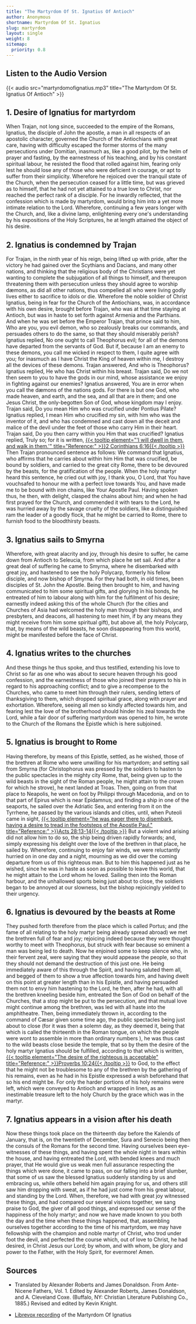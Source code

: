 ```yaml
---
title: "The Martyrdom Of St. Ignatius Of Antioch"
author: Anonymous
shortname: Martyrdom Of St. Ignatius
slug: martyrdom
layout: single
weight: 8
sitemap:
  priority: 0.8
---
```

## Listen to the Audio Version
{{< audio src="martyrdomofignatius.mp3"  title="The Martyrdom Of St. Ignatius Of Antioch"  >}}

## 1. Desire of Ignatius for martyrdom
When Trajan, not long since, succeeded to the empire of the Romans, Ignatius, the disciple of John the apostle, a man in all respects of an apostolic character, governed the Church of the Antiochians with great care, having with difficulty escaped the former storms of the many persecutions under Domitian, inasmuch as, like a good pilot, by the helm of prayer and fasting, by the earnestness of his teaching, and by his constant  spiritual labour, he resisted the flood that rolled against him, fearing only lest he should lose any of those who were deficient in courage, or apt to suffer from their simplicity. Wherefore he rejoiced over the tranquil state of the Church, when the persecution ceased for a little time, but was grieved as to himself, that he had not yet attained to a true love to Christ, nor reached the perfect rank of a disciple. For he inwardly reflected, that the confession which is made by martyrdom, would bring him into a yet more intimate relation to the Lord. Wherefore, continuing a few years longer with the Church, and, like a divine lamp, enlightening every one's understanding by his expositions of the Holy  Scriptures, he at length attained the object of his desire.

## 2. Ignatius is condemned by Trajan
For Trajan, in the ninth year of his reign, being lifted up with pride, after the victory he had gained over the Scythians and Dacians, and many other nations, and thinking that the religious body of the Christians were yet wanting to complete the subjugation of all things to himself, and thereupon threatening them with persecution unless they should agree to worship dæmons, as did all other nations, thus compelled all who were living godly lives either to sacrifice to idols or die. Wherefore the noble soldier of Christ Ignatius, being in fear for the Church of the Antiochians, was, in accordance with his own desire, brought before Trajan, who was at that time staying at Antioch, but was in haste to set forth against Armenia and the Parthians. And when he was set before the Emperor Trajan, that prince said to him, Who are you, you evil demon, who so zealously breaks our commands, and persuades others to do the same, so that they should miserably perish? Ignatius replied, No one ought to call Theophorus evil; for all of the demons have departed from the servants of God. But if, because I am an enemy to these demons, you call me wicked in respect to them, I quite agree with you; for inasmuch as I have Christ the King of heaven within me, I destroy all the devices of these demons. Trajan answered, And who is Theophorus? Ignatius replied, He who has Christ within his breast. Trajan said, Do we not then seem to you to have the gods in our mind, whose assistance we enjoy in fighting against our enemies? Ignatius answered, You are in error when you call the dæmons of the nations gods. For there is but one God, who made heaven, and earth, and the sea, and all that are in them; and one Jesus Christ, the only-begotten Son of God, whose kingdom may I enjoy. Trajan said, Do you mean Him who was crucified under Pontius Pilate? Ignatius replied, I mean Him who crucified my sin, with him who was the inventor of it, and who has condemned and cast down all the deceit and malice of the devil under the feet of those who carry Him in their heart. Trajan said, Do you then carry within you Him that was crucified? Ignatius replied, Truly so; for it is written, [{{< tooltip element="'I will dwell in them, and walk in them.'" title="Reference:" >}}2 Corinthians 6:16{{< /tooltip >}}](/bible/2-corinthians/2-cor-06/#v16#:~:text=What%20agreement%20does%20a%20temple%20of%20God%20have%20with%20idols%3F%20For%20you%20are%20a%20temple%20of%20the%20living%20God.%20Even%20as%20God%20said%2C%20%E2%80%9CI%20will%20dwell%20in%20them%20and%20walk%20in%20them.%20I%20will%20be%20their%20God%20and%20they%20will%20be%20my%20people.%E2%80%9D) Then Trajan pronounced sentence as follows: We command that Ignatius, who affirms that he carries about within him Him that was crucified, be bound by soldiers, and carried to the great city Rome, there to be devoured by the beasts, for the gratification of the people. When the holy martyr heard this sentence, he cried out with joy, I thank you, O Lord, that You have vouchsafed to honour me with a perfect love towards You, and have made me to be bound with iron chains, like Your Apostle Paul. Having spoken thus, he then, with delight, clasped the chains about him; and when he had first prayed for the Church, and commended it with tears to the Lord, he was hurried away by the savage cruelty of the soldiers, like a distinguished ram the leader of a goodly flock, that he might be carried to Rome, there to furnish food to the bloodthirsty beasts.

## 3. Ignatius sails to Smyrna
Wherefore, with great alacrity and joy, through his desire to suffer, he came down from Antioch to Seleucia, from which place he set sail. And after a great deal of suffering he came to Smyrna, where he disembarked with great joy, and hastened to see the holy Polycarp, formerly his fellow disciple, and now bishop of Smyrna. For they had both, in old times, been disciples of St. John the Apostle. Being then brought to him, and having communicated to him some spiritual gifts, and glorying in his bonds, he entreated of him to labour along with him for the fulfilment of his desire; earnestly indeed asking this of the whole Church (for the cities and Churches of Asia had welcomed the holy man through their bishops, and presbyters, and deacons, all hastening to meet him, if by any means they might receive from him some spiritual gift), but above all, the holy Polycarp, that, by means of the wild beasts, he soon disappearing from this world, might be manifested before the face of Christ.

## 4. Ignatius writes to the churches
And these things he thus spoke, and thus testified, extending his love to Christ so far as one who was about to secure heaven through his good confession, and the earnestness of those who joined their prayers to his in regard to his approaching conflict; and to give a recompense to the Churches, who came to meet him through their rulers, sending letters of thanksgiving to them, which dropped spiritual grace, along with prayer and exhortation. Wherefore, seeing all men so kindly affected towards him, and fearing lest the love of the brotherhood should hinder his zeal towards the Lord, while a fair door of suffering martyrdom was opened to him, he wrote to the Church of the Romans the Epistle which is here subjoined.

## 5. Ignatius is brought to Rome
Having therefore, by means of this Epistle, settled, as he wished, those of the brethren at Rome who were unwilling for his martyrdom; and setting sail from Smyrna (for Christophorus was pressed by the soldiers to hasten to the public spectacles in the mighty city Rome, that, being given up to the wild beasts in the sight of the Roman people, he might attain to the crown for which he strove), he next landed at Troas. Then, going on from that place to Neapolis, he went on foot by Philippi through Macedonia, and on to that part of Epirus which is near Epidamnus; and finding a ship in one of the seaports, he sailed over the Adriatic Sea, and entering from it on the Tyrrhene, he passed by the various islands and cities, until, when Puteoli came in sight, [{{< tooltip element="he was eager there to disembark, having a desire to tread in the footsteps of the Apostle Paul." title="Reference:" >}}Acts 28:13-14{{< /tooltip >}}](/bible/acts/acts-28/#v14#:~:text=where%20we%20found%20brothers%2C%20and%20were%20entreated%20to%20stay%20with%20them%20for%20seven%20days.%20So%20we%20came%20to%20Rome.) But a violent wind arising did not allow him to do so, the ship being driven rapidly forwards; and, simply expressing his delight over the love of the brethren in that place, he sailed by. Wherefore, continuing to enjoy fair winds, we were reluctantly hurried on in one day and a night, mourning as we did over the coming departure from us of this righteous man. But to him this happened just as he wished, since he was in haste as soon as possible to leave this world, that he might attain to the Lord whom he loved. Sailing then into the Roman harbour, and the unhallowed sports being just about to close, the soldiers began to be annoyed at our slowness, but the bishop rejoicingly yielded to their urgency.

## 6. Ignatius is devoured by the beasts at Rome
They pushed forth therefore from the place which is called Portus; and (the fame of all relating to the holy martyr being already spread abroad) we met the brethren full of fear and joy; rejoicing indeed because they were thought worthy to meet with Theophorus, but struck with fear because so eminent a man was being led to death. Now he enjoined some to keep silence who, in their fervent zeal, were saying that they would appease the people, so that they should not demand the destruction of this just one. He being immediately aware of this through the Spirit, and having saluted them all, and begged of them to show a true affection towards him, and having dwelt on this point at greater length than in his Epistle, and having persuaded them not to envy him hastening to the Lord, he then, after he had, with all the brethren kneeling beside him, entreated the Son of God on behalf of the Churches, that a stop might be put to the persecution, and that mutual love might continue among the brethren, was led with all haste into the amphitheatre. Then, being immediately thrown in, according to the command of Cæsar given some time ago, the public spectacles being just about to close (for it was then a solemn day, as they deemed it, being that which is called the thirteenth in the Roman tongue, on which the people were wont to assemble in more than ordinary numbers ), he was thus cast to the wild beasts close beside the temple, that so by them the desire of the holy martyr Ignatius should be fulfilled, according to that which is written, [{{< tooltip element="The desire of the righteous is acceptable" title="Reference:" >}}Proverbs 10:24{{< /tooltip >}}](/bible/proverbs/prov-10/#v24#:~:text=What%20the%20wicked%20fear%20will%20overtake%20them%2C%20but%20the%20desire%20of%20the%20righteous%20will%20be%20granted.) to God, to the effect that he might not be troublesome to any of the brethren by the gathering of his remains, even as he had in his Epistle expressed a wish beforehand that so his end might be. For only the harder portions of his holy remains were left, which were conveyed to Antioch and wrapped in linen, as an inestimable treasure left to the holy Church by the grace which was in the martyr.

## 7. Ignatius appears in a vision after his death
Now these things took place on the thirteenth day before the Kalends of January, that is, on the twentieth of December, Sura and Senecio being then the consuls of the Romans for the second time. Having ourselves been eye-witnesses of these things, and having spent the whole night in tears within the house, and having entreated the Lord, with bended knees and much prayer, that He would give us weak men full assurance respecting the things which were done, it came to pass, on our falling into a brief slumber, that some of us saw the blessed Ignatius suddenly standing by us and embracing us, while others beheld him again praying for us, and others still saw him dropping with sweat, as if he had just come from his great labour, and standing by the Lord. When, therefore, we had with great joy witnessed these things, and had compared our several visions together, we sang praise to God, the giver of all good things, and expressed our sense of the happiness of the holy martyr; and now we have made known to you both the day and the time when these things happened, that, assembling ourselves together according to the time of his martyrdom, we may have fellowship with the champion and noble martyr of Christ, who trod under foot the devil, and perfected the course which, out of love to Christ, he had desired, in Christ Jesus our Lord; by whom, and with whom, be glory and power to the Father, with the Holy Spirit, for evermore! Amen.

## Sources
- Translated by Alexander Roberts and James Donaldson. From Ante-Nicene Fathers, Vol. 1. Edited by Alexander Roberts, James Donaldson, and A. Cleveland Coxe. (Buffalo, NY: Christian Literature Publishing Co., 1885.) Revised and edited by Kevin Knight.

- [Librevox recording](https://librivox.org/) of the Martyrdom Of Ignatius